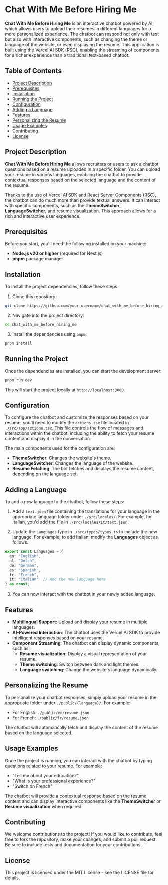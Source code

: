 # Chat With Me Before Hiring Me

**Chat With Me Before Hiring Me** is an interactive chatbot powered by AI, which allows users to upload their resumes in different languages for a more personalized experience. The chatbot can respond not only with text but also with interactive components, such as changing the theme or language of the website, or even displaying the resume. This application is built using the Vercel AI SDK (RSC), enabling the streaming of components for a richer experience than a traditional text-based chatbot.

## Table of Contents

- [Project Description](#project-description)
- [Prerequisites](#prerequisites)
- [Installation](#installation)
- [Running the Project](#running-the-project)
- [Configuration](#configuration)
- [Adding a Language](#adding-a-language)
- [Features](#features)
- [Personalizing the Resume](#personalizing-the-resume)
- [Usage Examples](#usage-examples)
- [Contributing](#contributing)
- [License](#license)

## Project Description

**Chat With Me Before Hiring Me** allows recruiters or users to ask a chatbot questions based on a resume uploaded in a specific folder. You can upload your resume in various languages, enabling the chatbot to provide contextual responses based on the selected language and the content of the resume.

Thanks to the use of Vercel AI SDK and React Server Components (RSC), the chatbot can do much more than provide textual answers. It can interact with specific components, such as the **ThemeSwitcher**, **LanguageSwitcher**, and resume visualization. This approach allows for a rich and interactive user experience.

## Prerequisites

Before you start, you'll need the following installed on your machine:

- **Node.js v20 or higher** (required for Next.js)
- **pnpm** package manager

## Installation

To install the project dependencies, follow these steps:

1. Clone this repository:
```bash
git clone https://github.com/your-username/chat_with_me_before_hiring_me.git
```

2. Navigate into the project directory:
```bash
cd chat_with_me_before_hiring_me
```

3. Install the dependencies using `pnpm`:
```bash
pnpm install
```

## Running the Project

Once the dependencies are installed, you can start the development server:
```bash
pnpm run dev
```
This will start the project locally at `http://localhost:3000`.


## Configuration


To configure the chatbot and customize the responses based on your resume, you'll need to modify the `actions.tsx` file located in `./src/app/actions.tsx`. This file controls the flow of messages and interactions within the chatbot, including the ability to fetch your resume content and display it in the conversation.

The main components used for the configuration are:

- **ThemeSwitcher**: Changes the website's theme.
- **LanguageSwitcher**: Changes the language of the website.
- **Resume Fetching**: The bot fetches and displays the resume content, depending on the language set.

## Adding a Language

To add a new language to the chatbot, follow these steps:

1. Add a `text.json` file containing the translations for your language in the appropriate language folder under `./src/locales/`. For example, for Italian, you'd add the file in `./src/locales/it/text.json`.

2. Update the `Languages` type in `./src/types/types.ts` to include the new language. For example, to add Italian, modify the **Languages** object as follows:
```Typescript
export const Languages = {
  en: "English",
  nl: "Dutch",
  de: "German",
  es: "Spanish",
  fr: "French",
  it: "Italian"  // Add the new language here
} as const;
```
3. You can now interact with the chatbot in your newly added language.

## Features

- **Multilingual Support**: Upload and display your resume in multiple languages.
- **AI-Powered Interaction**: The chatbot uses the Vercel AI SDK to provide intelligent responses based on your resume.
- **Component Streaming**: The chatbot can display dynamic components, such as:
    - **Resume visualization**: Display a visual representation of your resume.
    - **Theme switching**: Switch between dark and light themes.
    - **Language switching**: Change the website's language dynamically.


## Personalizing the Resume

To personalize your chatbot responses, simply upload your resume in the appropriate folder under `./public/{language}/`. For example:
- For English: `./public/en/resume.json`
- For French: `./public/fr/resume.json`

The chatbot will automatically fetch and display the content of the resume based on the language selected.

## Usage Examples

Once the project is running, you can interact with the chatbot by typing questions related to your resume. For example:

- "Tell me about your education?"
- "What is your professional experience?"
- "Switch on French"

The chatbot will provide a contextual response based on the resume content and can display interactive components like the **ThemeSwitcher** or **Resume visualization** when required.

## Contributing

We welcome contributions to the project! If you would like to contribute, feel free to fork the repository, make your changes, and submit a pull request. Be sure to include tests and documentation for your contributions.

## License

This project is licensed under the MIT License - see the LICENSE file for details.





